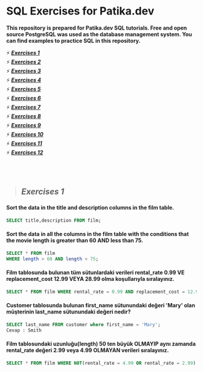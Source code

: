 # SQL Exercises for Patika.dev
**This repository is prepared for Patika.dev SQL tutorials. Free and open source PostgreSQL was used as the database management system. You can find examples to practice SQL in this repository.**
&nbsp;

⚡ ***<a href='#Exercises 1'>Exercises 1</a><br>***
⚡ ***<a href='#Exercises 2'>Exercises 2</a><br>***
⚡ ***<a href='#Exercises 3'>Exercises 3</a><br>***
⚡ ***<a href='#Exercises 4'>Exercises 4</a><br>***
⚡ ***<a href='#Exercises 5'>Exercises 5</a><br>***
⚡ ***<a href='#Exercises 6'>Exercises 6</a><br>***
⚡ ***<a href='#Exercises 7'>Exercises 7</a><br>***
⚡ ***<a href='#Exercises 8'>Exercises 8</a><br>***
⚡ ***<a href='#Exercises 9'>Exercises 9</a><br>***
⚡ ***<a href='#Exercises 10'>Exercises 10</a><br>***
⚡ ***<a href='#Exercises 11'>Exercises 11</a><br>***
⚡ ***<a href='#Exercises 12'>Exercises 12</a><br>***

<br/><br/>

> ## ***<p id = 'Exercises 1' > Exercises 1 </p>***
#### Sort the data in the title and description columns in the film table.
~~~sql
SELECT title,description FROM film;
~~~
#### Sort the data in all the columns in the film table with the conditions that the movie length is greater than 60 AND less than 75.
~~~sql
SELECT * FROM film 
WHERE length > 60 AND length < 75;
~~~
#### Film tablosunda bulunan tüm sütunlardaki verileri rental_rate 0.99 VE replacement_cost 12.99 VEYA 28.99 olma koşullarıyla sıralayınız.
~~~sql
SELECT * FROM film WHERE rental_rate = 0.99 AND replacement_cost = 12.99 OR replacement_cost = 28.99
~~~
#### Customer tablosunda bulunan first_name sütunundaki değeri 'Mary' olan müşterinin last_name sütunundaki değeri nedir?
~~~sql
SELECT last_name FROM customer where first_name = 'Mary';
Cevap : Smith
~~~
#### Film tablosundaki uzunluğu(length) 50 ten büyük OLMAYIP aynı zamanda rental_rate değeri 2.99 veya 4.99 OLMAYAN verileri sıralayınız.
~~~sql
SELECT * FROM film WHERE NOT(rental_rate = 4.99 OR rental_rate = 2.99) AND NOT length > 50;
~~~
